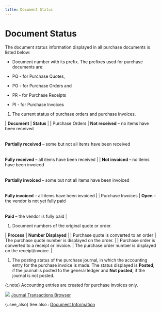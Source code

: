 ```yaml
---
title: Document Status
---
```


# Document Status


The document status information displayed in all purchase documents  is listed below:

- Document number  with its prefix. The prefixes used for purchase documents are:


- PQ  - for Purchase Quotes,
- PO - for Purchase  Orders and
- PR - for Purchase  Receipts
- PI - for Purchase  Invoices


1. The current status  of purchase orders and purchase invoices.



| **Document** | **Status** |
| Purchase Orders | **Not received** – no items have  been received<br/><br/><br/>**Partially received** – some but  not all items have been received<br/><br/><br/>**Fully received** – all items have  been received |
| **Not invoiced** – no items have  been invoiced<br/><br/><br/>**Partially invoiced** – some but  not all items have been invoiced<br/><br/><br/>**Fully invoiced** – all items have  been invoiced |
| Purchase Invoices | **Open** – the vendor is not yet  fully paid<br/><br/><br/>**Paid** – the vendor is fully paid |


1. Document numbers  of the original quote or order.



| **Process** | **Number Displayed** |
| Purchase quote is converted to an order | The purchase quote number is displayed on the order. |
| Purchase order is converted to a receipt or invoice. | The purchase order number is displayed on the receipt/invoice. |


1. The posting status  of the purchase journal, in which the accounting entry for the purchase  invoice is made. The status displayed is **Posted**,  if the journal is posted to the general ledger and **Not 
 posted**, if the journal is not posted.



{:.note}
Accounting entries are created for purchase  invoices only.


![]({{site.pp_baseurl}}/img/lens.gif) [Journal  Transactions Browser]({{site.pp_baseurl}}/misc/the_journal_transactions_browser_common_purchase_profile_docs_info.html)


{:.see_also}
See also
: [Document  Information]({{site.pp_baseurl}}/purc-proc/doc-profile/contents/document-information/document_information_purchasing.html)
